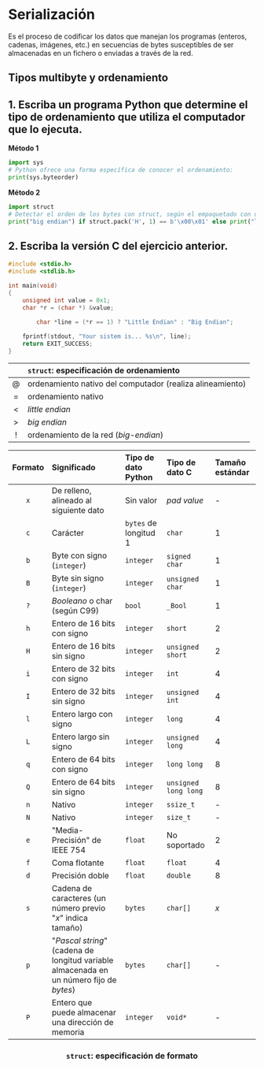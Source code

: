 # Serialización

Es el proceso de codificar los datos que manejan los programas (enteros, cadenas, imágenes, etc.) en secuencias de bytes susceptibles de ser almacenadas en un fichero o enviadas a través de la red.

## Tipos multibyte y ordenamiento

1\. Escriba un programa Python que determine el tipo de ordenamiento que utiliza el computador que lo ejecuta.
----
**Método 1**
```python
import sys
# Python ofrece una forma específica de conocer el ordenamiento:
print(sys.byteorder)
```

**Método 2**
```python
import struct
# Detectar el orden de los bytes con struct, según el empaquetado con un entero de 16 bits sin signo
print("big endian") if struct.pack('H', 1) == b'\x00\x01' else print("little endian")
```

2\. Escriba la versión C del ejercicio anterior.
----
```c
#include <stdio.h>
#include <stdlib.h>

int main(void)
{
	unsigned int value = 0x1;
	char *r = (char *) &value;
	
        char *line = (*r == 1) ? "Little Endian" : "Big Endian";

	fprintf(stdout, "Your sistem is... %s\n", line);
	return EXIT_SUCCESS;
}
```
<div align="center">

|   |`struct`: especificación de ordenamiento|
|:-:|:---------------------------------------|
|$@$| ordenamiento nativo del computador (realiza alineamiento)|
|$=$| ordenamiento nativo|
|$<$| _little endian_|
|$>$| _big endian_|
|$!$| ordenamiento de la red (_big-endian_)|

</div>

<div align="center">

|Formato|Significado|Tipo de dato Python|Tipo de dato C|Tamaño estándar|
|:-----:|:----------|:------------------|:-------------|:--------------|
|`x`|De relleno, alineado al siguiente dato|Sin valor|_pad value_|-|
|`c`|Carácter|`bytes` de longitud 1|`char`|1|
|`b`|Byte con signo (`integer`)|`integer`|`signed char`|1|
|`B`|Byte sin signo (`integer`)|`integer`|`unsigned char`|1|
|`?`|_Booleano_ o char (según C99)|`bool`|`_Bool`|1|
|`h`|Entero de 16 bits con signo|`integer`|`short`|2|
|`H`|Entero de 16 bits sin signo|`integer`|`unsigned short`|2|
|`i`|Entero de 32 bits con signo|`integer`|`int`|4|
|`I`|Entero de 32 bits sin signo|`integer`|`unsigned int`|4|
|`l`|Entero largo con signo|`integer`|`long`|4|
|`L`|Entero largo sin signo|`integer`|`unsigned long`|4|
|`q`|Entero de 64 bits con signo|`integer`|`long long`|8|
|`Q`|Entero de 64 bits sin signo|`integer`|`unsigned long long`|8|
|`n`|Nativo|`integer`|`ssize_t`|-|
|`N`|Nativo|`integer`|`size_t`|-|
|`e`|"Media-Precisión" de IEEE 754|`float`|No soportado|2|
|`f`|Coma flotante|`float`|`float`|4|
|`d`|Precisión doble|`float`|`double`|8|
|`s`|Cadena de caracteres (un número previo "$x$" indica tamaño)|`bytes`|`char[]`|$x$|
|`p`|"_Pascal string_" (cadena de longitud variable almacenada en un número fijo de _bytes_)|`bytes`|`char[]`|-|
|`P`|Entero que puede almacenar una dirección de memoria|`integer`|`void*`|-|

<h3><code>struct</code>: especificación de formato</h3>

</div>